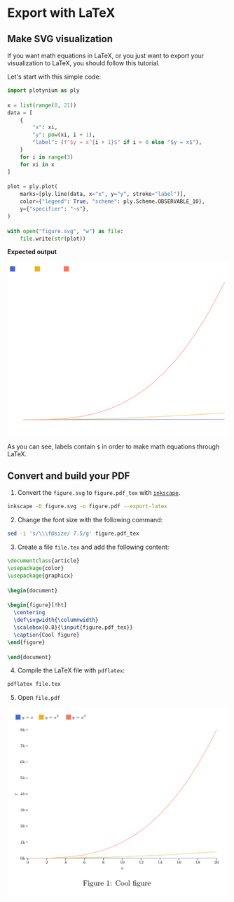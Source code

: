 # Export with LaTeX

## Make SVG visualization

If you want math equations in LaTeX, or you just want to export your visualization to LaTeX, you should follow this tutorial.

Let's start with this simple code:

```python
import plotynium as ply

x = list(range(0, 21))
data = [
    {
        "x": xi,
        "y": pow(xi, i + 1),
        "label": (f"$y = x^{i + 1}$" if i > 0 else "$y = x$"),
    }
    for i in range(3)
    for xi in x
]

plot = ply.plot(
    marks=[ply.line(data, x="x", y="y", stroke="label")],
    color={"legend": True, "scheme": ply.Scheme.OBSERVABLE_10},
    y={"specifier": "~s"},
)

with open("figure.svg", "w") as file:
    file.write(str(plot))
```

**Expected output**

![](../images/latex.svg)

As you can see, labels contain `$` in order to make math equations through LaTeX.

## Convert and build your PDF

1. Convert the `figure.svg` to `figure.pdf_tex` with [`inkscape`](https://inkscape.org/).

```bash
inkscape -D figure.svg -o figure.pdf --export-latex
```

2. Change the font size with the following command:

```bash
sed -i 's/\\\f@size/ 7.5/g' figure.pdf_tex
```

3. Create a file `file.tex` and add the following content:

```latex
\documentclass{article}
\usepackage{color}
\usepackage{graphicx}

\begin{document}

\begin{figure}[!ht]
  \centering
  \def\svgwidth{\columnwidth}
  \scalebox{0.8}{\input{figure.pdf_tex}}
  \caption{Cool figure}
\end{figure}

\end{document}
```

4. Compile the LaTeX file with `pdflatex`:

```bash
pdflatex file.tex
```

5. Open `file.pdf`

![](../images/latex.png)
